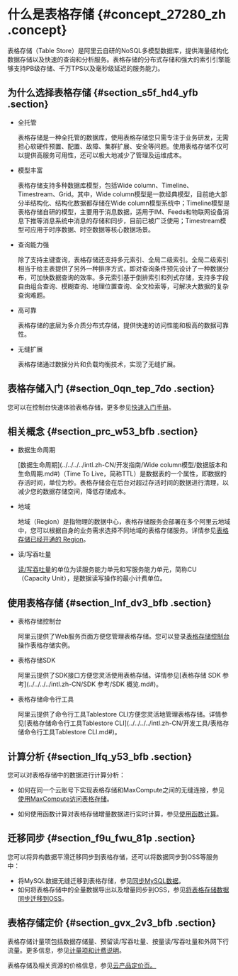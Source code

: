 # 什么是表格存储 {#concept_27280_zh .concept}

表格存储（Table Store）是阿里云自研的NoSQL多模型数据库，提供海量结构化数据存储以及快速的查询和分析服务。表格存储的分布式存储和强大的索引引擎能够支持PB级存储、千万TPS以及毫秒级延迟的服务能力。

## 为什么选择表格存储 {#section_s5f_hd4_yfb .section}

-   全托管

    表格存储是一种全托管的数据库，使用表格存储您只需专注于业务研发，无需担心软硬件预置、配置、故障、集群扩展、安全等问题。使用表格存储不仅可以提供高服务可用性，还可以极大地减少了管理及运维成本。

-   模型丰富

    表格存储支持多种数据库模型，包括Wide column、Timeline、Timestream、Grid。其中，Wide column模型是一款经典模型，目前绝大部分半结构化、结构化数据都存储在Wide column模型系统中；Timeline模型是表格存储自研的模型，主要用于消息数据，适用于IM、Feeds和物联网设备消息下推等消息系统中消息的存储和同步，目前已被广泛使用；Timestream模型可应用于时序数据、时空数据等核心数据场景。

-   查询能力强

    除了支持主键查询，表格存储还支持多元索引、全局二级索引。全局二级索引相当于给主表提供了另外一种排序方式，即对查询条件预先设计了一种数据分布，可加快数据查询的效率。多元索引基于倒排索引和列式存储，支持多字段自由组合查询、模糊查询、地理位置查询、全文检索等，可解决大数据的复杂查询难题。

-   高可靠

    表格存储的底层为多介质分布式存储，提供快速的访问性能和极高的数据可靠性。

-   无缝扩展

    表格存储通过数据分片和负载均衡技术，实现了无缝扩展。


## 表格存储入门 {#section_0qn_tep_7do .section}

您可以在控制台快速体验表格存储，更多参见[快速入门手册](../../../../intl.zh-CN/快速入门/概述.md)。

## 相关概念 {#section_prc_w53_bfb .section}

-   数据生命周期

    [数据生命周期](../../../../intl.zh-CN/开发指南/Wide column模型/数据版本和生命周期.md#)（Time To Live，简称TTL）是数据表的一个属性，即数据的存活时间，单位为秒。表格存储会在后台对超过存活时间的数据进行清理，以减少您的数据存储空间，降低存储成本。

-   地域

    地域（Region）是指物理的数据中心，表格存储服务会部署在多个阿里云地域中，您可以根据自身的业务需求选择不同地域的表格存储服务。详情参见[表格存储已经开通的 Region](intl.zh-CN/开发指南/基础概念/地域.md#)。

-   读/写吞吐量

    [读/写吞吐量](../../../../intl.zh-CN/开发指南/基础概念/读写吞吐量.md#)的单位为读服务能力单元和写服务能力单元，简称CU （Capacity Unit），是数据读写操作的最小计费单位。


## 使用表格存储 {#section_lnf_dv3_bfb .section}

-   表格存储控制台

    阿里云提供了Web服务页面方便您管理表格存储。您可以登录[表格存储控制台](https://ots.console.aliyun.com)操作表格存储实例。

-   表格存储SDK

    阿里云提供了SDK接口方便您灵活使用表格存储。详情参见[表格存储 SDK 参考](../../../../intl.zh-CN/SDK 参考/SDK 概览.md#)。

-   表格存储命令行工具

    阿里云提供了命令行工具Tablestore CLI方便您灵活地管理表格存储。详情参见[表格存储命令行工具Tablestore CLI](../../../../intl.zh-CN/开发工具/表格存储命令行工具Tablestore CLI.md#)。


## 计算分析 {#section_lfq_y53_bfb .section}

您可以对表格存储中的数据进行计算分析：

-   如何在同一个云账号下实现表格存储和MaxCompute之间的无缝连接，参见[使用MaxCompute访问表格存储](../../../../intl.zh-CN/计算与分析/MaxCompute/使用MaxCompute访问表格存储.md#)。

-   如何使用函数计算对表格存储增量数据进行实时计算，参见[使用函数计算](../../../../intl.zh-CN/计算与分析/函数触发器/使用函数计算.md#)。


## 迁移同步 {#section_f9u_fwu_81p .section}

您可以将异构数据平滑迁移同步到表格存储，还可以将数据同步到OSS等服务中：

-   将MySQL数据无缝迁移到表格存储，参见[同步MySQL数据](../../../../intl.zh-CN/数据同步迁移/将MySQL数据同步迁移到表格存储/全量同步.md#)。
-   如何将表格存储中的全量数据导出以及增量同步到OSS，参见[将表格存储数据同步迁移到OSS](../../../../intl.zh-CN/数据同步迁移/将表格存储数据同步迁移到OSS/概述.md#)。


## 表格存储定价 {#section_gvx_2v3_bfb .section}

表格存储计量项包括数据存储量、预留读/写吞吐量、按量读/写吞吐量和外网下行流量。更多信息，参见[计量项和计费说明](../../../../intl.zh-CN/产品定价/计费概述.md#)。

表格存储及相关资源的价格信息，参见[云产品定价页。](https://www.alibabacloud.com/product/table-store/pricing)

